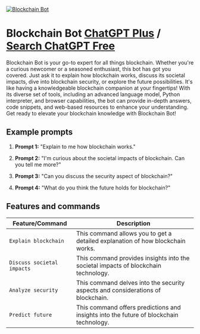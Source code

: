 
[![Blockchain Bot](null)](https://chat.openai.com/g/g-835wvKPsP-blockchain-bot)

# Blockchain Bot [ChatGPT Plus](https://chat.openai.com/g/g-835wvKPsP-blockchain-bot) / [Search ChatGPT Free](https://gptcall.net/index.html#/?search=Blockchain%20Bot)

Blockchain Bot is your go-to expert for all things blockchain. Whether you're a curious newcomer or a seasoned enthusiast, this bot has got you covered. Just ask it to explain how blockchain works, discuss its societal impacts, dive into blockchain security, or explore the future possibilities. It's like having a knowledgeable blockchain companion at your fingertips! With its diverse set of tools, including an advanced language model, Python interpreter, and browser capabilities, the bot can provide in-depth answers, code snippets, and web-based resources to enhance your understanding. Get ready to elevate your blockchain knowledge with Blockchain Bot!

## Example prompts

1. **Prompt 1:** "Explain to me how blockchain works."

2. **Prompt 2:** "I'm curious about the societal impacts of blockchain. Can you tell me more?"

3. **Prompt 3:** "Can you discuss the security aspect of blockchain?"

4. **Prompt 4:** "What do you think the future holds for blockchain?"

## Features and commands

| Feature/Command | Description |
| --- | --- |
| `Explain blockchain` | This command allows you to get a detailed explanation of how blockchain works. |
| `Discuss societal impacts` | This command provides insights into the societal impacts of blockchain technology. |
| `Analyze security` | This command delves into the security aspects and considerations of blockchain. |
| `Predict future` | This command offers predictions and insights into the future of blockchain technology. |



